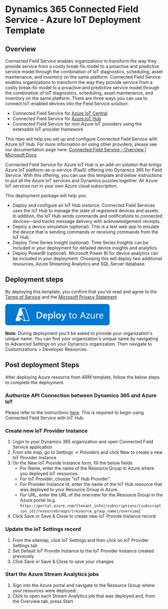 # Dynamics 365 Connected Field Service - Azure IoT Deployment Template

## Overview
Connected Field Service enables organizations to transform the way they provide service from a costly break-fix model to a proactive and predictive service model through the combination of IoT diagnostics, scheduling, asset maintenance, and inventory on the same platform.
Connected Field Service enables organizations to transform the way they provide service from a costly break-fix model to a proactive and predictive service model through the combination of IoT diagnostics, scheduling, asset maintenance, and inventory on the same platform.
There are three ways you can use to connect IoT-enabled devices into the Field Service solution:

- Connected Field Service for [Azure IoT Central](https://azure.microsoft.com/en-us/services/iot-central/)
- Connected Field Service for [Azure IoT Hub](https://azure.microsoft.com/en-us/services/iot-hub/)
- Connected Field Service for non-Azure IoT providers using the extensible IoT provider framework

This repo will help you set up and configure Connected Field Service with Azure IoT Hub. For more information on using other providers, please see our documentation page here: [Connected Field Service - Overview | Microsoft Docs](https://docs.microsoft.com/en-us/dynamics365/field-service/connected-field-service)

Connected Field Service for Azure IoT Hub is an add-on solution that brings Azure IoT platform-as-a-service (PaaS) offering into Dynamics 365 for Field Service. With this offering, you can use this template and below instructions to put all the Azure IoT services and Dynamics puzzles together. All Azure IoT services run in your own Azure cloud subscription.

This deployment package will help you:
- Deploy and configure an IoT Hub instance. Connected Field Services uses the IoT Hub to manage the state of registered devices and assets. In addition, the IoT Hub sends commands and notifications to connected devices—and tracks message delivery with acknowledgement receipts.
- Deploy a device simulation (optional). This is a test web app to emulate the device that is sending commands or receiving commands from the IoT Hub.
- Deploy Time Series Insight (optional). Time Series Insights can be included in your deployment for detailed device insights and analytics.
- Deploy PowerBI (optional). Microsoft Power BI for device analytics can be included in your deployment. Choosing this will deploy two additional resources, Azure Streaming Analytics and SQL Server database.

## Deployment steps
By deploying this template, you confirm that you’ve read and agree to the [Terms of Service](https://github.com/microsoft/Dynamics-365-Connected-Field-Service-Deployment/blob/main/Terms_of_Service.md) and the [Microsoft Privacy Statement](https://privacy.microsoft.com/en-us/privacystatement)

[![Deploy To Azure](https://raw.githubusercontent.com/Azure/azure-quickstart-templates/master/1-CONTRIBUTION-GUIDE/images/deploytoazure.svg?sanitize=true)](https://portal.azure.com/#create/Microsoft.Template/uri/https%3A%2F%2Fraw.githubusercontent.com%2Fmicrosoft%2FDynamics-365-Connected-Field-Service-Deployment%2Fusers-nickrm101-crmhelper%2FazureDeploy.json/createUIDefinitionUri/https%3A%2F%2Fraw.githubusercontent.com%2Fmicrosoft%2FDynamics-365-Connected-Field-Service-Deployment%2Fmain%2FcustomUi.json)

**Note**: During deployment you'll be asked to provide your organization's unique name. You can find your organization's unique name by navigating to Advanced Settings on your Dynamics organization. Then navigate to Customizations > Developer Resources.

## Post deployment Steps

After deploying Azure resource from ARM template, follow the below steps to complete the deployment.

### Authorize API Connection between Dynamics 365 and Azure IoT

Please refer to the instructions [here](https://docs.microsoft.com/en-us/dynamics365/field-service/cfs-authorize-api-connection). This is required to begin using Connected Field Service with IoT Hub.

### Create new IoT Provider Instance

1. Login to your Dynamics 365 organization and open Connected Field Service application
2. From site map, go to Settings -> Providers and click New to create a new IoT Provider Instance
3. On the New IoT Provide Instance form, fill the below fields
   - For Name, enter the name of the Resource Group in Azure where you deployed IoT resources.
   - For IoT Provider, choose "IoT Hub Provider".
   - For Provider Instance Id, enter the name of the IoT Hub resource that was deployed to your Resource Group in Azure.
   - For URL, enter the URL of the overview for the Resource Group in the Azure portal (e.g. `https://portal.azure.com/[tenant_info]/subscriptions/[subscription_id]/resourceGroups/[resource_group_name]/overview`)
4. Click Save or Save & Close to create new IoT Provide Instance record

### Update the IoT Settings record
1. From the sitemap, click IoT Settings and then click on IoT Provider Settings tab
2. Set Default IoT Provide Instance to the IoT Provider Instance created previously
3. Click Save or Save & Close to save your changes

### Start the Azure Stream Analytics jobs
1. Sign into the Azure portal and navigate to the Resource Group where your resources were deployed.
2. Click to open each Stream Analytics job that was deployed and, from the Overview tab, press Start.

